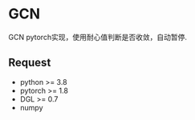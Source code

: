 # GCN
GCN pytorch实现，使用耐心值判断是否收敛，自动暂停.

## Request
* python >= 3.8
* pytorch >= 1.8
* DGL >= 0.7
* numpy

